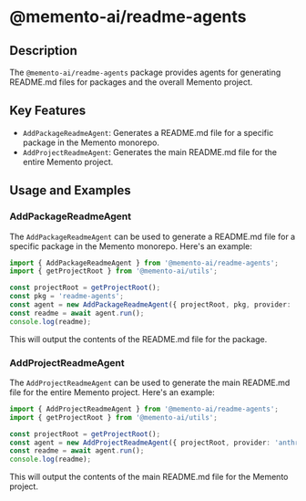 # @memento-ai/readme-agents

## Description
The `@memento-ai/readme-agents` package provides agents for generating README.md files for packages and the overall Memento project.

## Key Features
- `AddPackageReadmeAgent`: Generates a README.md file for a specific package in the Memento monorepo.
- `AddProjectReadmeAgent`: Generates the main README.md file for the entire Memento project.

## Usage and Examples

### AddPackageReadmeAgent
The `AddPackageReadmeAgent` can be used to generate a README.md file for a specific package in the Memento monorepo. Here's an example:

```typescript
import { AddPackageReadmeAgent } from '@memento-ai/readme-agents';
import { getProjectRoot } from '@memento-ai/utils';

const projectRoot = getProjectRoot();
const pkg = 'readme-agents';
const agent = new AddPackageReadmeAgent({ projectRoot, pkg, provider: 'anthropic', model: 'haiku' });
const readme = await agent.run();
console.log(readme);
```

This will output the contents of the README.md file for the package.

### AddProjectReadmeAgent
The `AddProjectReadmeAgent` can be used to generate the main README.md file for the entire Memento project. Here's an example:

```typescript
import { AddProjectReadmeAgent } from '@memento-ai/readme-agents';
import { getProjectRoot } from '@memento-ai/utils';

const projectRoot = getProjectRoot();
const agent = new AddProjectReadmeAgent({ projectRoot, provider: 'anthropic', model: 'haiku' });
const readme = await agent.run();
console.log(readme);
```

This will output the contents of the main README.md file for the Memento project.

